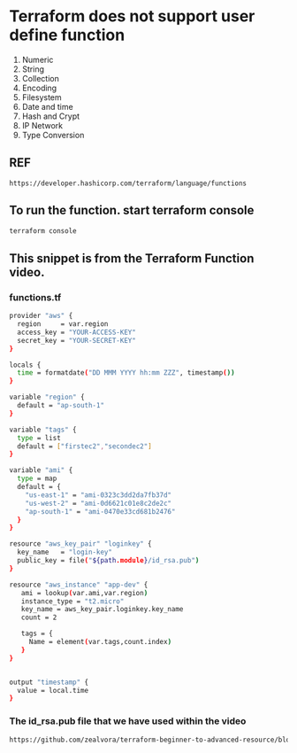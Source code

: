 # Terraform does not support user define function
1. Numeric
2. String
3. Collection
4. Encoding
5. Filesystem
6. Date and time
7. Hash and Crypt
8. IP Network
9. Type Conversion


## **REF**
```
https://developer.hashicorp.com/terraform/language/functions
```

## To run the function. start terraform console
```sh
terraform console
```

## This snippet is from the Terraform Function video.

### functions.tf

```sh
provider "aws" {
  region     = var.region
  access_key = "YOUR-ACCESS-KEY"
  secret_key = "YOUR-SECRET-KEY"
}

locals {
  time = formatdate("DD MMM YYYY hh:mm ZZZ", timestamp())
}

variable "region" {
  default = "ap-south-1"
}

variable "tags" {
  type = list
  default = ["firstec2","secondec2"]
}

variable "ami" {
  type = map
  default = {
    "us-east-1" = "ami-0323c3dd2da7fb37d"
    "us-west-2" = "ami-0d6621c01e8c2de2c"
    "ap-south-1" = "ami-0470e33cd681b2476"
  }
}

resource "aws_key_pair" "loginkey" {
  key_name   = "login-key"
  public_key = file("${path.module}/id_rsa.pub")
}

resource "aws_instance" "app-dev" {
   ami = lookup(var.ami,var.region)
   instance_type = "t2.micro"
   key_name = aws_key_pair.loginkey.key_name
   count = 2

   tags = {
     Name = element(var.tags,count.index)
   }
}


output "timestamp" {
  value = local.time
}
```
### The id_rsa.pub file that we have used within the video
```sh
https://github.com/zealvora/terraform-beginner-to-advanced-resource/blob/master/section04/id_rsa.pub
```